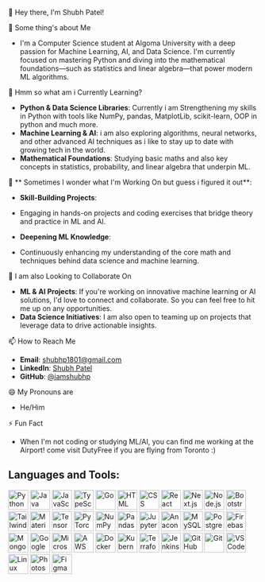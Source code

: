 👋 Hey there, I'm Shubh Patel!

👀 Some thing's about Me  
- I'm a Computer Science student at Algoma University with a deep passion for Machine Learning, AI, and Data Science. I'm currently focused on mastering Python and diving into the mathematical foundations—such as statistics and linear 
  algebra—that power modern ML algorithms.

🌱 Hmm so what am i Currently Learning?  
- **Python & Data Science Libraries**: Currently i am Strengthening my skills in Python with tools like NumPy, pandas, MatplotLib, scikit-learn, OOP in python and much more.  
- **Machine Learning & AI**: i am also exploring algorithms, neural networks, and other advanced AI techniques as i like to stay up to date with growing tech in the world.  
- **Mathematical Foundations**: Studying basic maths and also key concepts in statistics, probability, and linear algebra that underpin ML.

💼 ** Sometimes I wonder what I'm Working On but guess i figured it out**:   
- **Skill-Building Projects**:
- Engaging in hands-on projects and coding exercises that bridge theory and practice in ML and AI.  

- **Deepening ML Knowledge**:
- Continuously enhancing my understanding of the core math and techniques behind data science and machine learning.

🤝 I am also Looking to Collaborate On  
- **ML & AI Projects**: If you're working on innovative machine learning or AI solutions, I'd love to connect and collaborate. So you can feel free to hit me up on any opportunities.  
- **Data Science Initiatives**: I am also open to teaming up on projects that leverage data to drive actionable insights.

📫 How to Reach Me  
- **Email**: shubhp1801@gmail.com  
- **LinkedIn**: [Shubh Patel](https://www.linkedin.com/in/shubh-patel-4572872a4)  
- **GitHub**: [@iamshubhp](https://github.com/iamshubhp)

😄 My Pronouns are  
- He/Him

⚡ Fun Fact  
- When I'm not coding or studying ML/AI, you can find me working at the Airport! come visit DutyFree if you are flying from Toronto :)  

## Languages and Tools:

<p align="left">

<!-- Programming Languages -->
<img src="https://cdn.jsdelivr.net/gh/devicons/devicon/icons/python/python-original.svg" alt="Python" width="40" height="40"/>
<img src="https://cdn.jsdelivr.net/gh/devicons/devicon/icons/java/java-original.svg" alt="Java" width="40" height="40"/>
<img src="https://cdn.jsdelivr.net/gh/devicons/devicon/icons/javascript/javascript-original.svg" alt="JavaScript" width="40" height="40"/>
<img src="https://cdn.jsdelivr.net/gh/devicons/devicon/icons/typescript/typescript-original.svg" alt="TypeScript" width="40" height="40"/>
<img src="https://cdn.jsdelivr.net/gh/devicons/devicon/icons/go/go-original.svg" alt="Go" width="40" height="40"/>

<!-- Web Development -->
<img src="https://cdn.jsdelivr.net/gh/devicons/devicon/icons/html5/html5-original.svg" alt="HTML" width="40" height="40"/>
<img src="https://cdn.jsdelivr.net/gh/devicons/devicon/icons/css3/css3-original.svg" alt="CSS" width="40" height="40"/>
<img src="https://cdn.jsdelivr.net/gh/devicons/devicon/icons/react/react-original.svg" alt="React" width="40" height="40"/>
<img src="https://cdn.jsdelivr.net/gh/devicons/devicon/icons/nextjs/nextjs-original.svg" alt="Next.js" width="40" height="40"/>
<img src="https://cdn.jsdelivr.net/gh/devicons/devicon/icons/nodejs/nodejs-original.svg" alt="Node.js" width="40" height="40"/>
<img src="https://cdn.jsdelivr.net/gh/devicons/devicon/icons/bootstrap/bootstrap-original.svg" alt="Bootstrap" width="40" height="40"/>
<img src="https://cdn.jsdelivr.net/gh/devicons/devicon/icons/tailwindcss/tailwindcss-original.svg" alt="Tailwind CSS" width="40" height="40"/>
<img src="https://cdn.jsdelivr.net/gh/devicons/devicon/icons/materialui/materialui-original.svg" alt="Material UI" width="40" height="40"/>

<!-- Machine Learning & Data Science -->
<img src="https://cdn.jsdelivr.net/gh/devicons/devicon/icons/tensorflow/tensorflow-original.svg" alt="TensorFlow" width="40" height="40"/>
<img src="https://cdn.jsdelivr.net/gh/devicons/devicon/icons/pytorch/pytorch-original.svg" alt="PyTorch" width="40" height="40"/>
<img src="https://cdn.jsdelivr.net/gh/devicons/devicon/icons/numpy/numpy-original.svg" alt="NumPy" width="40" height="40"/>
<img src="https://cdn.jsdelivr.net/gh/devicons/devicon/icons/pandas/pandas-original.svg" alt="Pandas" width="40" height="40"/>
<img src="https://cdn.jsdelivr.net/gh/devicons/devicon/icons/jupyter/jupyter-original.svg" alt="Jupyter" width="40" height="40"/>
<img src="https://cdn.jsdelivr.net/gh/devicons/devicon/icons/anaconda/anaconda-original.svg" alt="Anaconda" width="40" height="40"/>

<!-- Databases -->
<img src="https://cdn.jsdelivr.net/gh/devicons/devicon/icons/mysql/mysql-original.svg" alt="MySQL" width="40" height="40"/>
<img src="https://cdn.jsdelivr.net/gh/devicons/devicon/icons/postgresql/postgresql-original.svg" alt="PostgreSQL" width="40" height="40"/>
<img src="https://cdn.jsdelivr.net/gh/devicons/devicon/icons/firebase/firebase-plain.svg" alt="Firebase" width="40" height="40"/>
<img src="https://cdn.jsdelivr.net/gh/devicons/devicon/icons/mongodb/mongodb-original.svg" alt="MongoDB" width="40" height="40"/>
<img src="https://cdn.jsdelivr.net/gh/devicons/devicon/icons/googlecloud/googlecloud-original.svg" alt="Google Cloud" width="40" height="40"/>
<img src="https://cdn.jsdelivr.net/gh/devicons/devicon/icons/azure/azure-original.svg" alt="Microsoft Azure" width="40" height="40"/>

<!-- Cloud & DevOps -->
<img src="https://cdn.jsdelivr.net/gh/devicons/devicon/icons/aws/aws-original.svg" alt="AWS" width="40" height="40"/>
<img src="https://cdn.jsdelivr.net/gh/devicons/devicon/icons/docker/docker-original.svg" alt="Docker" width="40" height="40"/>
<img src="https://cdn.jsdelivr.net/gh/devicons/devicon/icons/kubernetes/kubernetes-plain.svg" alt="Kubernetes" width="40" height="40"/>
<img src="https://cdn.jsdelivr.net/gh/devicons/devicon/icons/terraform/terraform-original.svg" alt="Terraform" width="40" height="40"/>
<img src="https://cdn.jsdelivr.net/gh/devicons/devicon/icons/jenkins/jenkins-original.svg" alt="Jenkins" width="40" height="40"/>
<img src="https://cdn.jsdelivr.net/gh/devicons/devicon/icons/github/github-original.svg" alt="GitHub Actions" width="40" height="40"/>

<!-- Tools & Others -->
<img src="https://cdn.jsdelivr.net/gh/devicons/devicon/icons/git/git-original.svg" alt="Git" width="40" height="40"/>
<img src="https://cdn.jsdelivr.net/gh/devicons/devicon/icons/vscode/vscode-original.svg" alt="VSCode" width="40" height="40"/>
<img src="https://cdn.jsdelivr.net/gh/devicons/devicon/icons/linux/linux-original.svg" alt="Linux" width="40" height="40"/>
<img src="https://cdn.jsdelivr.net/gh/devicons/devicon/icons/photoshop/photoshop-plain.svg" alt="Photoshop" width="40" height="40"/>
<img src="https://cdn.jsdelivr.net/gh/devicons/devicon/icons/figma/figma-original.svg" alt="Figma" width="40" height="40"/>

</p>


